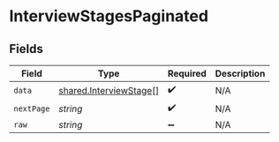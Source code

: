 # InterviewStagesPaginated


## Fields

| Field                                                                   | Type                                                                    | Required                                                                | Description                                                             |
| ----------------------------------------------------------------------- | ----------------------------------------------------------------------- | ----------------------------------------------------------------------- | ----------------------------------------------------------------------- |
| `data`                                                                  | [shared.InterviewStage](../../../sdk/models/shared/interviewstage.md)[] | :heavy_check_mark:                                                      | N/A                                                                     |
| `nextPage`                                                              | *string*                                                                | :heavy_check_mark:                                                      | N/A                                                                     |
| `raw`                                                                   | *string*                                                                | :heavy_minus_sign:                                                      | N/A                                                                     |